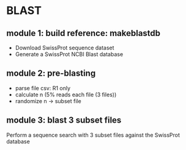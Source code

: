 # BLAST
## module 1: build reference: makeblastdb  
* Download SwissProt sequence dataset
* Generate a SwissProt NCBI Blast database  
## module 2: pre-blasting
* parse file csv: R1 only
* calculate n (5% reads each file (3 files)) 
* randomize n -> subset file 
## module 3: blast 3 subset files 
Perform a sequence search with 3 subset files against the SwissProt database
	
